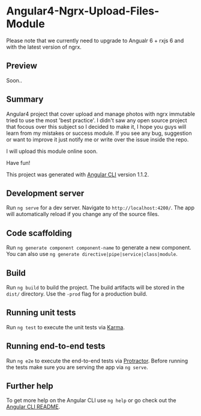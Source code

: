 # Angular4-Ngrx-Upload-Files-Module

Please note that we currently need to upgrade to Angualr 6 + rxjs 6 and with the latest version of ngrx.

## Preview

Soon..

## Summary
Angular4 project that cover upload and manage photos with ngrx immutable tried to use the most 'best practice'.
I didn't saw any open source project that focous over this subject so I decided to make it, I hope you guys will learn from my mistakes or success module.
If you see any bug, suggestion or want to improve it just notify me or write over the issue inside the repo.

I will upload this module online soon.

Have fun!

This project was generated with [Angular CLI](https://github.com/angular/angular-cli) version 1.1.2.

## Development server

Run `ng serve` for a dev server. Navigate to `http://localhost:4200/`. The app will automatically reload if you change any of the source files.

## Code scaffolding

Run `ng generate component component-name` to generate a new component. You can also use `ng generate directive|pipe|service|class|module`.

## Build

Run `ng build` to build the project. The build artifacts will be stored in the `dist/` directory. Use the `-prod` flag for a production build.

## Running unit tests

Run `ng test` to execute the unit tests via [Karma](https://karma-runner.github.io).

## Running end-to-end tests

Run `ng e2e` to execute the end-to-end tests via [Protractor](http://www.protractortest.org/).
Before running the tests make sure you are serving the app via `ng serve`.

## Further help

To get more help on the Angular CLI use `ng help` or go check out the [Angular CLI README](https://github.com/angular/angular-cli/blob/master/README.md).
